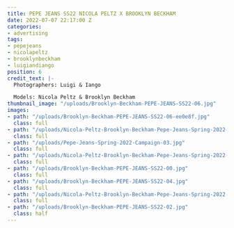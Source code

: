 ```yaml
---
title: PEPE JEANS SS22 NICOLA PELTZ X BROOKLYN BECKHAM
date: 2022-07-07 22:17:00 Z
categories:
- advertising
tags:
- pepejeans
- nicolapeltz
- brooklynbeckham
- luigiandiango
position: 6
credit_text: |-
  Photographers: Luigi & Iango

  Models: Nicola Peltz & Brooklyn Beckham
thumbnail_image: "/uploads/Brooklyn-Beckham-PEPE-JEANS-SS22-06.jpg"
images:
- path: "/uploads/Brooklyn-Beckham-PEPE-JEANS-SS22-06-ee0e8f.jpg"
  class: full
- path: "/uploads/Nicola-Peltz-Brooklyn-Beckham-Pepe-Jeans-Spring-2022-Campaign03.jpg"
  class: full
- path: "/uploads/Pepe-Jeans-Spring-2022-Campaign-03.jpg"
  class: full
- path: "/uploads/Nicola-Peltz-Brooklyn-Beckham-Pepe-Jeans-Spring-2022-Campaign05.jpg"
  class: full
- path: "/uploads/Brooklyn-Beckham-PEPE-JEANS-SS22-00.jpg"
  class: full
- path: "/uploads/Brooklyn-Beckham-PEPE-JEANS-SS22-04.jpg"
  class: full
- path: "/uploads/Nicola-Peltz-Brooklyn-Beckham-Pepe-Jeans-Spring-2022-Campaign04.jpg"
  class: full
- path: "/uploads/Brooklyn-Beckham-PEPE-JEANS-SS22-02.jpg"
  class: half
---
```


